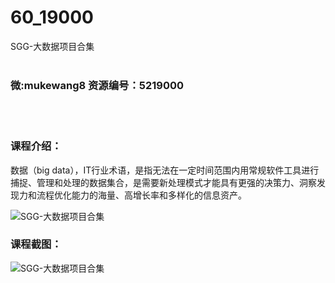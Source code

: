 # 60_19000
SGG-大数据项目合集
<br/></br>
<h3>微:mukewang8 资源编号：5219000</h3>
<br/></br>
<h3>课程介绍：</h3>
<p>数据（big data），IT行业术语，是指无法在一定时间范围内用常规软件工具进行捕捉、管理和处理的数据集合，是需要新处理模式才能具有更强的决策力、洞察发现力和流程优化能力的海量、高增长率和多样化的信息资产。</p>
<p><img src="https://www.ko996.com/wp-content/uploads/img/2021/03/1-58-300x163.png" alt="SGG-大数据项目合集"></p>
<div class="info-desc">
<h3>课程截图：</h3>
<p><img src="https://www.ko996.com/wp-content/uploads/img/2021/03/2-55.png" alt="SGG-大数据项目合集"></p>


			
</div>
